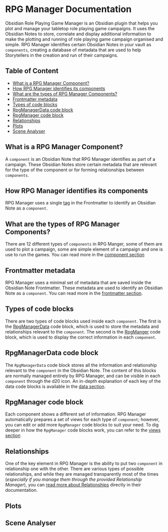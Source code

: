 # RPG Manager Documentation

Obsidian Role Playing Game Manager is an Obsidian plugin that helps you plot and manage your tabletop role playing game
campaigns. It uses the Obsidian Notes to store, correlate and display additional information to make the plotting
and running of role playing game campaign organised and simple. RPG Manager identifies certain Obsidian Notes in your
vault as `components`, creating a database of metadata that are used to help Storytellers in the creation and
run of their campaigns.

## Table of Content
- [What is a RPG Manager Component?](#what-is-a-rpg-manager-component)
- [How RPG Manager identifies its components](#how-rpg-manager-identifies-its-components)
- [What are the types of RPG Manager Components?](#what-are-the-types-of-rpg-manager-components)
- [Frontmatter metadata](#frontmatter-metadata)
- [Types of code blocks](#types-of-code-blocks)
- [RpgManagerData code block](#rpgmanagerdata-code-block)
- [RpgManager code block](#rpgmanager-code-block)
- [Relationships](#relationships)
- [Plots](#plots)
- [Scene Analyser](#scene-analyser)

## What is a RPG Manager Component?

A `component` is an Obsidian Note that RPG Manager identifies as part of a campaign. These Obsidian Notes store
certain metadata that are relevant for the type of the component or for forming relationships between `components`.

## How RPG Manager identifies its components

RPG Manager uses a single [tag](frontmatter/tag.md) in the Frontmatter to identify an Obsidian Note as a `component`.

## What are the types of RPG Manager Components?

There are 12 different types of `components` in RPG Manger, some of them are used to plot a campaign, some are simple
element of a campaign and one is use to run the games. You can read more in the [component section](components/index.md)

## Frontmatter metadata

RPG Manager uses a minimal set of metadata that are saved inside the Obsidian Note Frontmatter. These metadata are used
to identify an Obsidian Note as a `component`. You can read more in the [frontmatter section](frontmatter/index.md).

## Types of code blocks

There are two types of code blocks used inside each `component`. The first is the [RpgManagerData](data/index.md) code 
block, which is used to store the metadata and relationships relevant to the `component`. The second is the 
[RpgManger](views/index.md) code block, which is used to display the correct information in each `component`.

## RpgManagerData code block

The `RpgManagerData` code block stores all the information and relationship relevant to the `component` in the Obsidian 
Note. The content of this blocks are normally managed entirely by RPG Manager, and can be visible in each `component`
through the d20 icon. An in-depth explanation of each key of the data code blocks is available in the 
[data section](data/index.md).

## RpgManager code block

Each component shows a different set of information. RPG Manager automatically prepares a set of views for each type
of `component`; however, you can edit or add more `RpgManager` code blocks to suit your need. To dig deeper in how
the `RpgManager` code blocks work, you can refer to the [views section](views/index.md)

## Relationships

One of the key element in RPG Manager is the ability to put two `component` in relationship one with the other. There 
are various types of possible relationships, and while they are managed transparently most of the times (_especially if 
you manage them through the provided Relationship Manager_), you can [read more about Relationships](relationships.md)
directly in their documentation.

## Plots

## Scene Analyser

